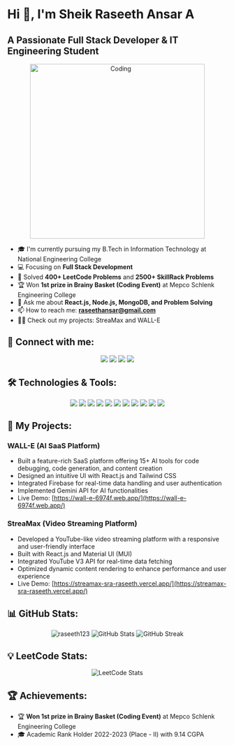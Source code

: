 # Hi 👋, I'm Sheik Raseeth Ansar A

## A Passionate Full Stack Developer & IT Engineering Student

<p align="center">
  <img alt="Coding" width="400" src="https://cdn.dribbble.com/users/1162077/screenshots/3848914/programmer.gif">
</p>

- 🎓 I'm currently pursuing my B.Tech in Information Technology at National Engineering College
- 💻 Focusing on **Full Stack Development**
- 🧠 Solved **400+ LeetCode Problems** and **2500+ SkillRack Problems**
- 🏆 Won **1st prize in Brainy Basket (Coding Event)** at Mepco Schlenk Engineering College
- 🚀 Ask me about **React.js, Node.js, MongoDB, and Problem Solving**
- 📫 How to reach me: **raseethansar@gmail.com**
- 👨‍💻 Check out my projects: StreaMax and WALL-E

## 🔗 Connect with me:

<p align="center">
<a href="https://linkedin.com/in/raseeth2004"><img src="https://img.shields.io/badge/LinkedIn-0077B5?style=for-the-badge&logo=linkedin&logoColor=white"/></a>
<a href="https://instagram.com/__r_a_s_e_e_t_h__"><img src="https://img.shields.io/badge/Instagram-E4405F?style=for-the-badge&logo=instagram&logoColor=white"/></a>
<a href="https://www.leetcode.com/Raseeth"><img src="https://img.shields.io/badge/LeetCode-FFA116?style=for-the-badge&logo=leetcode&logoColor=white"/></a>
<a href="https://www.hackerrank.com/h2215035"><img src="https://img.shields.io/badge/HackerRank-00EA64?style=for-the-badge&logo=hackerrank&logoColor=white"/></a>
</p>

## 🛠️ Technologies & Tools:

<p align="center">
<img src="https://img.shields.io/badge/Java-ED8B00?style=for-the-badge&logo=openjdk&logoColor=white" />
<img src="https://img.shields.io/badge/C-00599C?style=for-the-badge&logo=c&logoColor=white" />
<img src="https://img.shields.io/badge/HTML5-E34F26?style=for-the-badge&logo=html5&logoColor=white" />
<img src="https://img.shields.io/badge/CSS3-1572B6?style=for-the-badge&logo=css3&logoColor=white" />
<img src="https://img.shields.io/badge/JavaScript-F7DF1E?style=for-the-badge&logo=javascript&logoColor=black" />
<img src="https://img.shields.io/badge/React-20232A?style=for-the-badge&logo=react&logoColor=61DAFB" />
<img src="https://img.shields.io/badge/Tailwind_CSS-38B2AC?style=for-the-badge&logo=tailwind-css&logoColor=white" />
<img src="https://img.shields.io/badge/Node.js-43853D?style=for-the-badge&logo=node.js&logoColor=white" />
<img src="https://img.shields.io/badge/Express.js-000000?style=for-the-badge&logo=express&logoColor=white" />
<img src="https://img.shields.io/badge/MongoDB-4EA94B?style=for-the-badge&logo=mongodb&logoColor=white" />
<img src="https://img.shields.io/badge/Firebase-FFCA28?style=for-the-badge&logo=firebase&logoColor=black" />
</p>

## 🚀 My Projects:

### WALL-E (AI SaaS Platform)
- Built a feature-rich SaaS platform offering 15+ AI tools for code debugging, code generation, and content creation
- Designed an intuitive UI with React.js and Tailwind CSS
- Integrated Firebase for real-time data handling and user authentication
- Implemented Gemini API for AI functionalities
- Live Demo: [https://wall-e-6974f.web.app/](https://wall-e-6974f.web.app/)

### StreaMax (Video Streaming Platform)
- Developed a YouTube-like video streaming platform with a responsive and user-friendly interface
- Built with React.js and Material UI (MUI)
- Integrated YouTube V3 API for real-time data fetching
- Optimized dynamic content rendering to enhance performance and user experience
- Live Demo: [https://streamax-sra-raseeth.vercel.app/](https://streamax-sra-raseeth.vercel.app/)

## 📊 GitHub Stats:

<p align="center">
<img src="https://github-readme-stats.vercel.app/api/top-langs?username=raseeth123&show_icons=true&locale=en&layout=compact&theme=tokyonight" alt="raseeth123" />
<img src="https://github-readme-stats.vercel.app/api?username=raseeth123&show_icons=true&locale=en&theme=tokyonight" alt="GitHub Stats" />
<img src="https://github-readme-streak-stats.herokuapp.com/?user=raseeth123&theme=tokyonight" alt="GitHub Streak" />
</p>

## 💡 LeetCode Stats:
<p align="center">
  <img src="https://leetcard.jacoblin.cool/raseeth2593?theme=dark&font=monospace" alt="LeetCode Stats" />
</p>

## 🏆 Achievements:
- 🏆 **Won 1st prize in Brainy Basket (Coding Event)** at Mepco Schlenk Engineering College
- 🎓 Academic Rank Holder 2022-2023 (Place - II) with 9.14 CGPA
